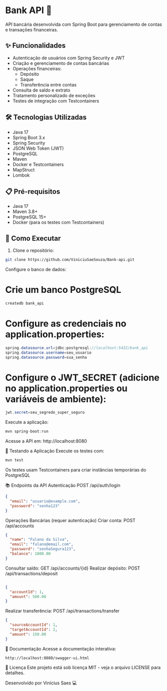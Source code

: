 # Bank API 🏦

API bancária desenvolvida com Spring Boot para gerenciamento de contas e transações financeiras.

## ✨ Funcionalidades

- Autenticação de usuários com Spring Security e JWT
- Criação e gerenciamento de contas bancárias
- Operações financeiras:
  - Depósito
  - Saque
  - Transferência entre contas
- Consulta de saldo e extrato
- Tratamento personalizado de exceções
- Testes de integração com Testcontainers

## 🛠 Tecnologias Utilizadas

- Java 17
- Spring Boot 3.x
- Spring Security
- JSON Web Token (JWT)
- PostgreSQL
- Maven
- Docker e Testcontainers
- MapStruct
- Lombok

## 📋 Pré-requisitos

- Java 17
- Maven 3.8+
- PostgreSQL 15+
- Docker (para os testes com Testcontainers)

## 🚀 Como Executar

1. Clone o repositório:
```bash
git clone https://github.com/ViniciuSaeSouza/Bank-api.git
```

Configure o banco de dados:
# Crie um banco PostgreSQL
```bash
createdb bank_api
```

# Configure as credenciais no application.properties:
```java
spring.datasource.url=jdbc:postgresql://localhost:5432/bank_api
spring.datasource.username=seu_usuario
spring.datasource.password=sua_senha
```


# Configure o JWT_SECRET (adicione no application.properties ou variáveis de ambiente):
```java
jwt.secret=seu_segredo_super_seguro
```
Execute a aplicação:
```java
mvn spring-boot:run
```
Acesse a API em: http://localhost:8080

🔧 Testando a Aplicação
Execute os testes com:
```java
mvn test
```
Os testes usam Testcontainers para criar instâncias temporárias do PostgreSQL

📚 Endpoints da API
Autenticação
POST /api/auth/login
```json
{
  "email": "usuario@example.com",
  "password": "senha123"
}
```
Operações Bancárias (requer autenticação)
Criar conta: POST /api/accounts

```json
{
  "name": "Fulano da Silva",
  "email": "fulano@email.com",
  "password": "senhaSegura123",
  "balance": 1000.00
}
```
Consultar saldo: GET /api/accounts/{id}
Realizar depósito: POST /api/transactions/deposit
```json

{
  "accountId": 1,
  "amount": 500.00
}
```
Realizar transferência: POST /api/transactions/transfer

```json
{
  "sourceAccountId": 1,
  "targetAccountId": 2,
  "amount": 150.00
}
```
📄 Documentação
Acesse a documentação interativa:
```
http://localhost:8080/swagger-ui.html
```
📝 Licença
Este projeto está sob licença MIT - veja o arquivo LICENSE para detalhes.

Desenvolvido por Vinícius Saes 💻
